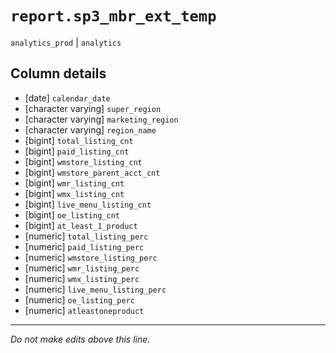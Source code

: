 # `report.sp3_mbr_ext_temp`
`analytics_prod` | `analytics`

## Column details
* [date]      `calendar_date`
* [character varying] `super_region`
* [character varying] `marketing_region`
* [character varying] `region_name`
* [bigint]    `total_listing_cnt`
* [bigint]    `paid_listing_cnt`
* [bigint]    `wmstore_listing_cnt`
* [bigint]    `wmstore_parent_acct_cnt`
* [bigint]    `wmr_listing_cnt`
* [bigint]    `wmx_listing_cnt`
* [bigint]    `live_menu_listing_cnt`
* [bigint]    `oe_listing_cnt`
* [bigint]    `at_least_1_product`
* [numeric]   `total_listing_perc`
* [numeric]   `paid_listing_perc`
* [numeric]   `wmstore_listing_perc`
* [numeric]   `wmr_listing_perc`
* [numeric]   `wmx_listing_perc`
* [numeric]   `live_menu_listing_perc`
* [numeric]   `oe_listing_perc`
* [numeric]   `atleastoneproduct`

-------------------------------------------------------------------------------
*Do not make edits above this line.*
